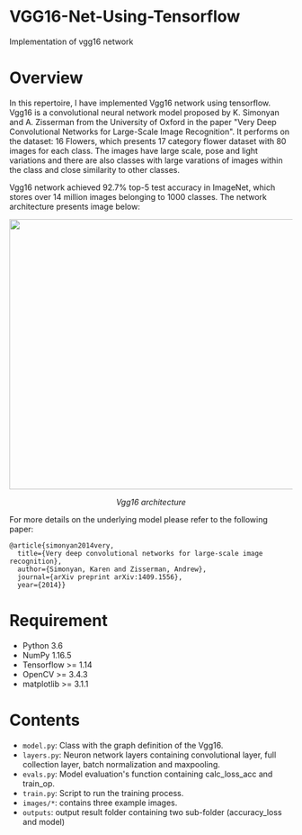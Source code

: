 # VGG16-Net-Using-Tensorflow
Implementation of vgg16 network

# Overview

In this repertoire, I have implemented Vgg16 network using tensorflow. Vgg16 is a convolutional neural network model proposed by K. Simonyan and A. Zisserman from the University of Oxford in the paper "Very Deep Convolutional Networks for Large-Scale Image Recognition". It performs on the dataset: 16 Flowers, which presents 17 category flower dataset with 80 images for each class. The images have large scale, pose and light variations and there are also classes with large varations of images within the class and close similarity to other classes. 

Vgg16 network achieved 92.7% top-5 test accuracy in ImageNet, which stores over 14 million images belonging to 1000 classes. The network architecture presents image below:


<p align="center">
	<img src="https://github.com/zhaoqi19/VGG16-Net-Using-Tensorflow/blob/master/image/vgg16.png"  width="560" height="480">
	<p align="center">
		<em>Vgg16 architecture</em>
	</p>
</p>


For more details on the underlying model please refer to the following paper:

    @article{simonyan2014very,
      title={Very deep convolutional networks for large-scale image recognition},
      author={Simonyan, Karen and Zisserman, Andrew},
      journal={arXiv preprint arXiv:1409.1556},
      year={2014}}
      
 # Requirement

- Python 3.6
- NumPy 1.16.5
- Tensorflow >= 1.14
- OpenCV >= 3.4.3
- matplotlib >= 3.1.1

# Contents

- `model.py`: Class with the graph definition of the Vgg16.
- `layers.py`: Neuron network layers containing convolutional layer, full collection layer, batch normalization and maxpooling.
- `evals.py`: Model evaluation's function containing calc_loss_acc and train_op.
- `train.py`: Script to run the training process.
- `images/*`: contains three example images.
- `outputs`: output result folder containing two sub-folder (accuracy_loss and model)
